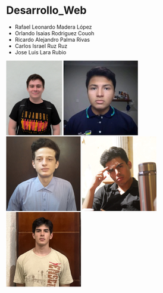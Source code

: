 # Desarrollo_Web
- Rafael Leonardo Madera López 
- Orlando Isaias Rodriguez Couoh
- Ricardo Alejandro Palma Rivas
- Carlos Israel Ruz Ruz
- Jose Luis Lara Rubio

<img src="/Assets/Rafa.jpg" height="200" > <img src="/Assets/Isaias.jpg" height="200" > <img src="/Assets/Palma.jpg" height="200"> <img src="/Assets/Ruz.jpg" height="200"> <img src="/Assets/JoseLuis.jpg" height="200">

